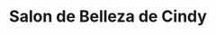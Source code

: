 ---
title: "Salon de Belleza de Cindy"
url: /dulce-nombre/salon-de-belleza-de-cindy/
shop: Kosmetik
---